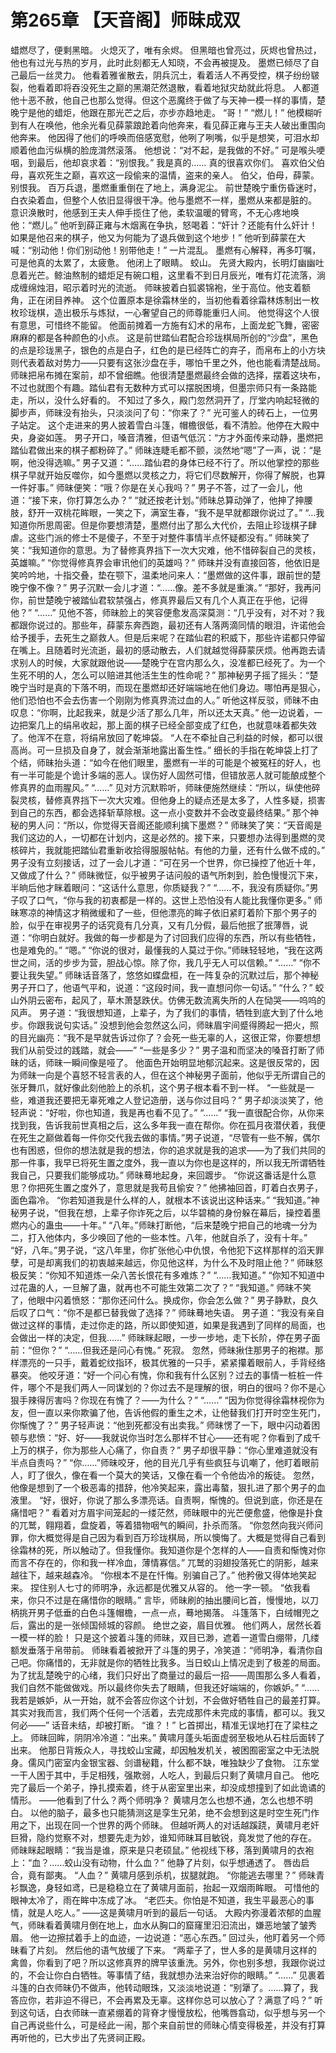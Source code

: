 # 第265章 【天音阁】师昧成双
蜡燃尽了，便剩黑暗。
火熄灭了，唯有余烬。
但黑暗也曾亮过，灰烬也曾热过，他也有过光与热的岁月，此时此刻都无人知晓，不会再被提及。
墨燃已倾尽了自己最后一丝灵力。
他看着雅雀散去，阴兵沉土，看着活人不再受控，棋子纷纷皲裂，他看着即将吞没死生之巅的黑潮茫然退散，看着地狱灾劫就此将息。
人都道他十恶不赦，他自己也那么觉得。但这个恶魔终于做了与天神一模一样的事情，楚晚宁是他的蜡炬，他跟在那光芒之后，亦步亦趋地走。
“哥！”
“燃儿！”
他模糊听到有人在唤他，他余光看见薛蒙踉跄着向他奔来，看见薛正雍与王夫人破出重围向他奔来。
他因得了他们的呼唤而倍感宽慰，他咧了咧嘴，似乎是想笑，可泪水却顺着他血污纵横的脸庞潸然滚落。
他想说：“对不起，是我做的不好。”
可是喉头哽咽，到最后，他却哀求着：“别恨我。”
我是真的……
真的很喜欢你们。
喜欢伯父伯母，喜欢死生之巅，喜欢这一段偷来的温情，盗来的亲人。
伯父，伯母，薛蒙。
别恨我。
百万兵退，墨燃重重倒在了地上，满身泥尘。
前世楚晚宁重伤昏迷时，白衣染着血，但整个人依旧显得很干净。他与墨燃不一样，墨燃从来都是脏的。
意识涣散时，他感到王夫人伸手揽住了他，柔软温暖的臂弯，不无心疼地唤他：“燃儿。”
他听到薛正雍与木烟离在争执，怒喝着：“奸计？还能有什么奸计！如果是他召来的棋子，他又为何能为了退兵做到这个地步！”
他听到薛蒙在大喊：“别动他！你们别动他！别带他走！”
一片混乱。
墨燃有心解释，再多叮嘱，可是他真的太累了，太疲惫。
他闭上了眼睛。
蛟山。
先贤大殿内，长明灯幽幽吐息着光芒。鲸油熬制的蜡炬足有碗口粗，这里看不到日月辰光，唯有灯花流落，淌成缠绵烛泪，昭示着时光的流逝。
师昧披着白狐裘锦袍，坐于高位。他支着额角，正在闭目养神。
这个位置原本是徐霜林坐的，当初他看着徐霜林炼制出一枚枚珍珑棋，造出极乐与炼狱，一心奢望自己的师尊能重归人间。
他觉得这个人很有意思，可惜终不能留。
他面前摊着一方施有幻术的帛布，上面龙蛇飞舞，密密麻麻的都是各种颜色的小点。
这是前世踏仙君配合珍珑棋局所创的“沙盘”，黑色的点是珍珑黑子，银色的点是白子，红色的是已经阵亡的弃子，而帛布上的小方块则代表着敌对势力——只要有这张沙盘在手，哪怕千里之外，他也能看清楚战局。
师昧把帛布摊在案前，却不曾细瞧。他很清楚墨燃最终会做的选择，摆着这块布，不过也就图个有趣。踏仙君有无数种方式可以摆脱困境，但墨宗师只有一条路能走，所以，没什么好看的。
不知过了多久，殿门忽然洞开了，厅堂内响起轻微的脚步声，师昧没有抬头，只淡淡问了句：“你来了？”
光可鉴人的砖石上，一位男子站定。
这个走进来的男人披着雪白斗篷，帽檐很低，看不清脸。他停在大殿中央，身姿如莲。
男子开口，嗓音清雅，但语气低沉：“方才外面传来动静，墨燃把踏仙君做出来的棋子都粉碎了。”
师昧连睫毛都不颤，淡然地“嗯”了一声，说：“是啊，他没得选嘛。”
男子又道：“……踏仙君的身体已经不行了。所以他掌控的那些棋子早就开始反噬你，如今墨燃以灵核之力，将它们尽数解开，你得了解脱，也算一件好事。”
师昧便笑：“哦？你是在关心我吗？”
男子不答，过了一会儿，他道：“接下来，你打算怎么办？”
“就还按老计划。”师昧总算动弹了，他抻了抻腰肢，舒开一双桃花眸眼，一笑之下，满室生春，“我不是早就都跟你说过了。”
“…我知道你所思周密。但是你要想清楚，墨燃付出了那么大代价，去阻止珍珑棋子肆虐。这些门派的修士不是傻子，不至于对整件事情半点怀疑都没有。”
师昧笑了笑：“我知道你的意思。为了替修真界挡下一次大灾难，他不惜碎裂自己的灵核，英雄嘛。”
“你觉得修真界会审讯他们的英雄吗？”
师昧并没有直接回答，他依旧是笑吟吟地，十指交叠，垫在颚下，温柔地问来人：“墨燃做的这件事，跟前世的楚晚宁像不像？”
男子沉默一会儿才道：“……像。差不多就是重演。”
“那好，我再问你，前世楚晚宁被踏仙君软禁强占，修真界最后又有几个人真正在乎他，记得他？”
“……”
见他不答，师昧脸上的笑容便愈发高深莫测：“几乎没有，对不对？我都跟你说过的。那些年，薛蒙东奔西跑，最初还有人落两滴同情的眼泪，许诺他会给予援手，去死生之巅救人。但是后来呢？在踏仙君的积威下，那些许诺都只停留在嘴上。且随着时光流逝，最初的感动散去，人们就越觉得薛蒙厌烦。他再跑去请求别人的时候，大家就跟他说——楚晚宁在宫内那么久，没准都已经死了。为一个生死不明的人，怎么可以赔进其他活生生的性命呢？”
那神秘男子摇了摇头：“楚晚宁当时是真的下落不明，而现在墨燃却还好端端地在他们身边。哪怕再是狠心，他们恐怕也不会去伤害一个刚刚为修真界流过血的人。”
听他这样反驳，师昧不由叹息：“你啊，比起我来，就是少活了那么几年，所以还太天真。”
他一边说着，一边把案几上的绢帛收起，那上面的棋子已经全部变成了红色，也就意味着都失效了。他浑不在意，将绢帛放回了乾坤袋。
“人在不牵扯自己利益的时候，都可以很高尚。可一旦损及自身了，就会渐渐地露出畜生性。”
细长的手指在乾坤袋上打了个结，师昧抬头道：“如今在他们眼里，墨燃有一半的可能是个被冤枉的好人，也有一半可能是个诡计多端的恶人。误伤好人固然可惜，但错放恶人就可能酿成整个修真界的血雨腥风。”
“……”
见对方沉默聆听，师昧便施然继续：“所以，纵使他碎裂灵核，替修真界挡下一次大灾难。但他身上的疑点还是太多了，人性多疑，损害到自己的东西，都会选择斩草除根。这一点小变数并不会改变最终结果。”
那个神秘的男人问：“所以，你觉得天音阁还能顺利擒下墨燃？”
师昧笑了笑：“天音阁是我们这边的人，一切都在计划内，这是必然的。接下来，只要想办法得到墨燃的灵核碎片，我就能把踏仙君重新收拾得服服帖帖。有他的力量，还有什么做不成的。”
男子没有立刻接话，过了一会儿才道：“可在另一个世界，你已操控了他近十年，又做成了什么？”
师昧微怔，似乎被男子诘问般的语气所刺到，脸色慢慢沉下来，半晌后他才眯着眼问：“这话什么意思，你质疑我？”
“……不，我没有质疑你。”男子叹了口气，“你与我的初衷都是一样的。这世上恐怕没有人能比我懂你更多。”
师昧寒凉的神情这才稍微缓和了一些，但他漂亮的眸子依旧紧盯着阶下那个男子的脸，似乎在审视男子的话究竟有几分真，又有几分假，最后他抿了抿薄唇，说道：“你明白就好。我做的每一步都是为了讨回我们应得的东西，所以有些牺牲，也是难免的。”
“嗯。”
“你说的很对，最懂我的人莫过于你。”师昧轻轻地，“我在这两世之间，活的步步为营，胆战心惊。除了你，我几乎无人可以信赖。”
“……”
“你不要让我失望。”
师昧话音落了，悠悠如蝶盘桓，在一阵复杂的沉默过后，那个神秘男子开口了，他语气平和，说道：“这段时间，我一直想问你一句话。”
“什么？”
蛟山外阴云密布，起风了，草木萧瑟跌伏。仿佛无数流离失所的人在恸哭——呜呜的风声。
男子道：“我很想知道，上辈子，为了我们的事情，牺牲到底大到了什么地步。你跟我说句实话。”
没想到他会忽然这么问，师昧眉宇间蹙得腾起一把火，照的目光幽亮：“我不是早就告诉过你了？会死一些无辜的人，这很正常，你要想想我们从前受过的践踏，就会——”
“一些是多少？”
男子温和而坚决的嗓音打断了师昧的话，师昧一瞬间像是哑了。
他面色开始明显地郁沉起来。这是很反常的，因为师昧一向是个喜怒不轻言表的人，但在这个神秘男子面前，他似乎无所谓自己的张牙舞爪，就好像此刻他脸上的杀机，这个男子根本看不到一样。
“一些就是一些，难道我还要把无辜死难之人登记造册，送与你过目吗？”
男子却淡淡笑了，他轻声说：“好啦，你也知道，我是再也看不见了。”
“……”
“我一直很配合你，从你来找到我，告诉我前世真相之后，这么多年我一直在帮你。你在孤月夜潜伏着，我便在死生之巅做着每一件你交代我去做的事情。”男子说道，“尽管有一些不解，偶尔也有困惑，但你的想法就是我的想法，你的追求就是我的追求——为了我们共同的那一件事，我早已将死生置之度外，我一直以为你也是这样的，所以我无所谓牺牲我自己，只要我们能够成功。”
师昧蓦地起身，来回踱步。
“你说这番话是什么意思？你把死生置之度外了，意思就是我苟且偷安？”
他拂袖回首，盯着白衣男子，面色霜冷。
“你若知道我是什么样的人，就根本不该说出这种话来。”
“我知道。”神秘男子说，“但我在想，上辈子你诈死之后，以华碧楠的身份躲在幕后，操控着墨燃内心的蛊虫——十年。”
“八年。”师昧打断他，“后来楚晚宁把自己的地魂一分为二，打入他体内，多少唤回了他的一些本性。八年，他就自杀了，没有十年。”
“好，八年。”男子说，“这八年里，你扩张他心中仇恨，令他犯下这样那样的滔天罪孽，可是却离我们的初衷越来越远，你见他这样，为什么不及时阻止他？”
师昧怒极反笑：“你知不知道炼一朵八苦长恨花有多难炼？”
“……我知道。”
“你知不知道中过花蛊的人，一旦解了蛊，就再也不可能生效第二次了？”
“我知道。”
师昧不笑了，他眼中闪着愤怒：“那你还问什么。换成你，你会怎么做？”
男子静默，良久后叹了口气：“你不是都已替我做了选择？”
师昧蓦地失语。
男子道：“我没有亲自做过这样的事情，走过你走的路，所以即使知道，如果是我遇到了同样的局面，也会做出一样的决定，但我……”
师昧眯起眼，一步一步地，走下长阶，停在男子面前：“但你？”
“……但我还是问心有愧。”
死寂。
忽然，师昧揪住那男子的袍襟。那样漂亮的一只手，戴着蛇纹指环，极其优雅的一只手，紧紧攥着眼前人，手背经络暴突。
他咬牙道：“好一个问心有愧，你和我有什么区别？过去的事情一桩桩一件件，哪个不是我们两人一同谋划的？你过去不是理解的很，明白的很吗？你不是心狠手辣得厉害吗？你现在有愧了？——为什么？”
“……”
“因为你觉得徐霜林视你为友，但一直以来你欺骗了他，告诉他假的重生之术，让他替我们打开时空生死门，你惭愧了？”
男子轻声说：“他到死都没有出卖我。”
师昧愣了一下，眼中闪动着困顿与悲愤：“好、好——我就说你当时怎么那样不甘心——还有呢？你看到了成千上万的棋子，你为那些人心痛了，你自责？”
男子却很平静：“你心里难道就没有半点自责吗？”
“你……”师昧咬牙，他的目光几乎有些疯狂与讥嘲了，他盯着眼前人，盯了很久，像在看一个莫大的笑话，又像在看一个令他齿冷的叛徒。
忽然，他像是想到了一个极恶毒的措辞，他冷笑起来，露出毒螯，狠扎进了那个男子的血液里。
“好，很好，你说了那么多漂亮话。自责啊，惭愧的。但说到底，你还是在痛惜吧？”
看着对方眉宇间笼起的一缕茫然，师昧眼中的光芒便愈盛，他像是扑食的兀鹫，翱翔着，盘旋着，等着猎物咽气的瞬间，扑杀而落。
“你忽然向我兴师问罪，你大概觉得是自己因为看到百万珍珑棋局，所以懊悔了。大概是觉得自己看到徐霜林的死，所以触动了。但我懂你。我知道你是个怎样的人——自责和惭愧对你而言不存在的，你和我一样冷血，薄情寡信。”
兀鹫的羽翅投落死亡的阴影，越来越往下，越来越森冷。
“你根本不是在忏悔。别骗自己了。”
他矜傲又得体地笑起来。
捏住别人七寸的师明净，永远都是优雅又从容的。
他一字一顿。
“依我看来，你只不过是在痛惜你的眼睛。”
言毕，师昧刷的抽出腰间匕首，慢慢地，以刀柄挑开男子低垂的白色斗篷帽檐，一点一点，蓦地揭落。
斗篷落下，白绒帽兜之后，露出的是一张倾国倾城的容颜。
绝世之姿，眉目优雅。
他们两人，居然长着一模一样的脸！
只是这个披着斗篷的师昧，双目已渺，遮着一道雪白绷带，几缕额发垂落于帛带前。
师昧看着被掀开了斗篷的男子，冷笑道：“师明净，看清你自己吧。你痛惜的，无非就是你的牺牲比我多。当日蛟山上情况走到了极差的局面。为了扰乱楚晚宁的心绪，我们只好出了商量过的最后一招——周围那么多人看着，我们自然不能做做戏。所以最终你失去了眼睛，但我还好端端的，你嫉妒。”
“……我若是嫉妒，从一开始，就不会答应你这个计划，不会做好牺牲自己的最差打算。其实对我而言，我们两个任何一个活着，去完成那件未完成的事情，都可以。我又何必——”
话音未结，却被打断。
“谁？！”
匕首掷出，精准无误地打在了梁柱之上。
师昧回眸，阴阴冷冷道：“出来。”
黄啸月蓬头垢面虚弱至极地从石柱后面转了出来。
他那日背叛众人，寻找蛟山宝藏，却因触发机关，被困囿密室之中无法脱身。儒风门密室内金银宝器、剑谱秘籍，什么都不缺，唯独缺少了食物。
江东堂一干人困于其中，手足相残，强欺弱，人吃人，到最后只剩了黄啸月自己。
他吃完了最后一个弟子，挣扎摸索着，终于从密室里出来，却没成想撞到了如此诡谲的情形。
——他看到了什么？两个师明净？
黄啸月怎么也想不通，怎么也想不明白。
以他的脑子，最多也只能猜测这是孪生兄弟，绝不会想到这是时空生死门作用之下，出现在同一个世界的两个师昧。
但越听两人的对话越蹊跷，黄啸月老奸巨猾，隐约觉察不对，想要先走为妙，谁知师昧耳目敏锐，竟发觉了他的存在。
师昧眯起眼睛：“我当是谁，原来是只老硕鼠。”
他视线下移，落到黄啸月的衣袍上：“血？……蛟山没有动物，什么血？”
他静了片刻，似乎想通透了。
唇齿启合，竟有鄙夷。
“人血？”
黄啸月感到杀机，拔腿就跑。
“你能逃去哪里？”
师昧青衫飘逸，身轻如鸢，已是稳稳立在了黄啸月面前，抬起一双烟雨眸眼。
可惜他的眼神太冷了，雨在眸中冻成了冰。
“老匹夫。你怕是不知道，我生平最恶心的事情，就是人吃人。”
——这是黄啸月听到的最后一句话。
大殿内弥漫着浓郁的血腥气，师昧看着黄啸月倒在地上，血水从胸口的窟窿里汩汩流出，嫌恶地皱了皱秀眉。
他一边擦拭着手上的血迹，一边说道：“恶心东西。”
回过头，他盯着另一个师昧看了片刻。
然后他的语气放缓了下来。
“两辈子了，世人多的是黄啸月这样的禽兽，你看到了吧？所以这修真界的牌早该重洗。另外，你也别多想，我跟你说过的，不会让你白白牺牲。等事情了结，我就想办法来治好你的眼睛。”
“……”
见裹着斗篷的白衣师昧仍不做声，他转动眼珠，又淡淡地说道：“别犟了。……算了，我答应你，若非迫不得已，不会再累及无辜。这样你总可以放心了？满意了吗？”
听到这句话，白衣师昧一直紧绷着的背脊才慢慢放松，他嘴唇翕动，似乎想与另一个自己再说些什么，可是经此一闹，那个来自前世的师昧心情变得极差，并没有打算再听他的，已大步出了先贤祠正殿。
